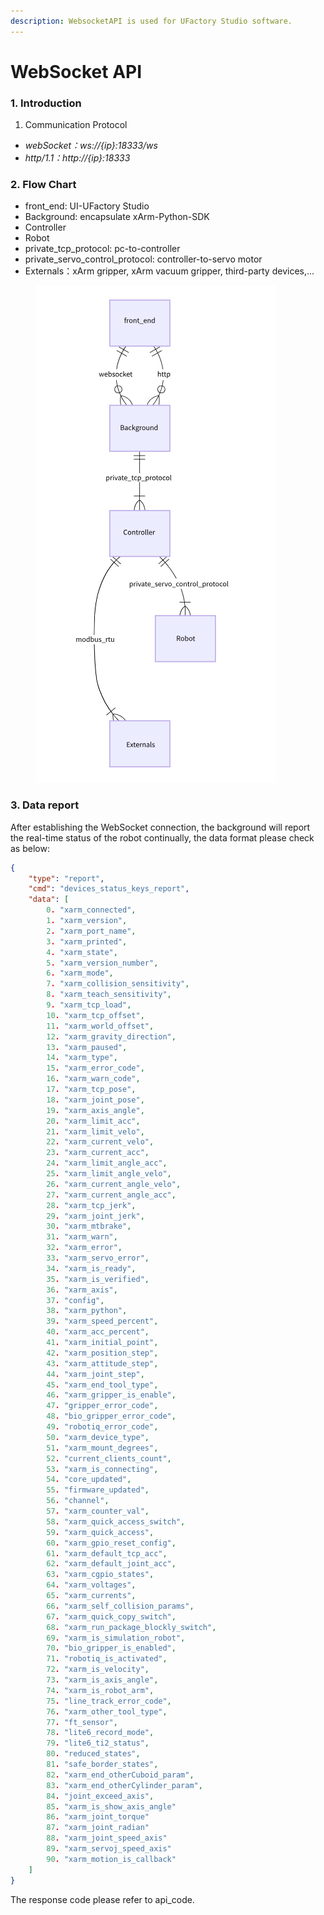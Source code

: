 ```yaml
---
description: WebsocketAPI is used for UFactory Studio software.
---
```


# WebSocket API

### 1. Introduction

1. Communication Protocol

* _webSocket：ws://{ip}:18333/ws_
* _http/1.1：http://{ip}:18333_

### 2. Flow Chart

* front\_end: UI-UFactory Studio
* Background:  encapsulate xArm-Python-SDK
* Controller
* Robot
* private\_tcp\_protocol: pc-to-controller
* private\_servo\_control\_protocol: controller-to-servo motor
* Externals：xArm gripper, xArm vacuum gripper, third-party devices,...

<div align="left">

<figure><img src=".gitbook/assets/websocket_flowchart.png" alt=""><figcaption></figcaption></figure>

</div>

### 3. Data report

After establishing the WebSocket connection, the background will report the real-time status of the robot continually, the data format please check as below:

```json
{
    "type": "report",
    "cmd": "devices_status_keys_report",
    "data": [
        0. "xarm_connected",                
        1. "xarm_version",                   
        2. "xarm_port_name",                 
        3. "xarm_printed",                   
        4. "xarm_state",                  
        5. "xarm_version_number",         
        6. "xarm_mode",                      
        7. "xarm_collision_sensitivity",     
        8. "xarm_teach_sensitivity",         
        9. "xarm_tcp_load",                
        10. "xarm_tcp_offset",               
        11. "xarm_world_offset",              
        12. "xarm_gravity_direction",         
        13. "xarm_paused",                    
        14. "xarm_type",                      
        15. "xarm_error_code",                
        16. "xarm_warn_code",                 
        17. "xarm_tcp_pose",                  
        18. "xarm_joint_pose",                
        19. "xarm_axis_angle",                
        20. "xarm_limit_acc",                 
        21. "xarm_limit_velo",                
        22. "xarm_current_velo",              
        23. "xarm_current_acc",               
        24. "xarm_limit_angle_acc",           
        25. "xarm_limit_angle_velo",          
        26. "xarm_current_angle_velo",        
        27. "xarm_current_angle_acc",         
        28. "xarm_tcp_jerk",                  
        29. "xarm_joint_jerk",                
        30. "xarm_mtbrake",                   
        31. "xarm_warn",                      
        32. "xarm_error",                     
        33. "xarm_servo_error",               
        34. "xarm_is_ready",                  
        35. "xarm_is_verified",               
        36. "xarm_axis",                      
        37. "config",                         
        38. "xarm_python",                    
        39. "xarm_speed_percent",             
        40. "xarm_acc_percent",               
        41. "xarm_initial_point",             
        42. "xarm_position_step",             
        43. "xarm_attitude_step",             
        44. "xarm_joint_step",                
        45. "xarm_end_tool_type",            
        46. "xarm_gripper_is_enable",         
        47. "gripper_error_code",             
        48. "bio_gripper_error_code",         
        49. "robotiq_error_code",             
        50. "xarm_device_type",               
        51. "xarm_mount_degrees",             
        52. "current_clients_count",          
        53. "xarm_is_connecting",             
        54. "core_updated",                   
        55. "firmware_updated",               
        56. "channel",                        
        57. "xarm_counter_val",               
        58. "xarm_quick_access_switch",       
        59. "xarm_quick_access",              
        60. "xarm_gpio_reset_config",         
        61. "xarm_default_tcp_acc",           
        62. "xarm_default_joint_acc",         
        63. "xarm_cgpio_states",              
        64. "xarm_voltages",                  
        65. "xarm_currents",                  
        66. "xarm_self_collision_params",     
        67. "xarm_quick_copy_switch",         
        68. "xarm_run_package_blockly_switch",
        69. "xarm_is_simulation_robot",       
        70. "bio_gripper_is_enabled",         
        71. "robotiq_is_activated",          
        72. "xarm_is_velocity",               
        73. "xarm_is_axis_angle",            
        74. "xarm_is_robot_arm",              
        75. "line_track_error_code",         
        76. "xarm_other_tool_type",           
        77. "ft_sensor",                      
        78. "lite6_record_mode",              
        79. "lite6_ti2_status",               
        80. "reduced_states",                 
        81. "safe_border_states",             
        82. "xarm_end_otherCuboid_param",     
        83. "xarm_end_otherCylinder_param",   
        84. "joint_exceed_axis",              
        85. "xarm_is_show_axis_angle"         
        86. "xarm_joint_torque"               
        87. "xarm_joint_radian"               
        88. "xarm_joint_speed_axis"           
        89. "xarm_servoj_speed_axis"          
        90. "xarm_motion_is_callback"         
    ]
}

```

The response code please refer to api\_code.

